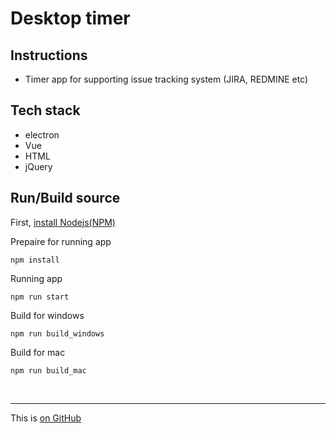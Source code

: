 # Desktop timer

## Instructions
 * Timer app for supporting issue tracking system (JIRA, REDMINE etc)
 
 ## Tech stack
 
 * electron
 * Vue
 * HTML
 * jQuery

## Run/Build source


First, [install Nodejs(NPM)](https://nodejs.org/ko/)

Prepaire for running app  
```
npm install
```
Running app

```
npm run start 
```
Build for windows
```
npm run build_windows
```
Build for mac
```
npm run build_mac
```

&nbsp;
___

This is [on GitHub](https://github.com/code1492/tray-timer)

